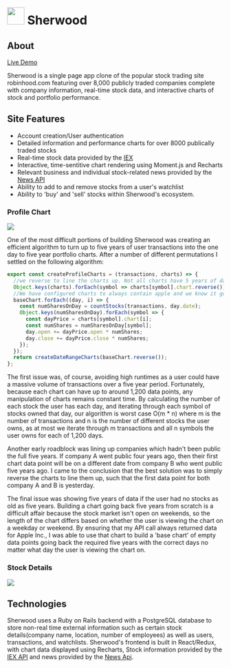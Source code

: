 # <img src="https://raw.githubusercontent.com/Nick-Howlett/Sherwood/master/app/assets/images/sherwood_logo_green.png" width="40" height="40" /> Sherwood

## About
[Live Demo](https://sherwoodapp.herokuapp.com?utm_source=readme&medium=body)

Sherwood is a single page app clone of the popular stock trading site robinhood.com featuring over 8,000 publicly traded companies complete with company information, real-time stock data, and interactive charts of stock and portfolio performance.

## Site Features
  * Account creation/User authentication
  * Detailed information and performance charts for over 8000 publically traded stocks
  * Real-time stock data provided by the [IEX](https://iextrading.com/developer/docs/)
  * Interactive, time-sentitive chart rendering using Moment.js and Recharts
  * Relevant business and individual stock-related news provided by the [News API](https://newsapi.org/)
  * Ability to add to and remove stocks from a user's watchlist
  * Ability to 'buy' and 'sell' stocks within Sherwood's ecosystem.
  
### Profile Chart
<img src="https://raw.githubusercontent.com/Nick-Howlett/Sherwood/master/app/assets/images/gif-profile.gif"/>

One of the most difficult portions of building Sherwood was creating an efficient algorithm to turn up to five years of user transactions into the one day to five year portfolio charts. After a number of different permutations I settled on the following algorithm:

```javascript
export const createProfileCharts = (transactions, charts) => {
  //we reverse to line the charts up. Not all charts have 5 years of data, but all have data starting from now going back
  Object.keys(charts).forEach(symbol => charts[symbol].chart.reverse()); 
  //We have configured charts to always contain apple and we know it goes back the full five years, so we build our base from it.
  baseChart.forEach((day, i) => {
    const numSharesOnDay = countStocks(transactions, day.date);
    Object.keys(numSharesOnDay).forEach(symbol => {
      const dayPrice = charts[symbol].chart[i];
      const numShares = numSharesOnDay[symbol];
      day.open += dayPrice.open * numShares;
      day.close += dayPrice.close * numShares;
    });
  });
  return createDateRangeCharts(baseChart.reverse());
};
```
The first issue was, of course, avoiding high runtimes as a user could have a massive volume of transactions over a five year period. Fortunately, because each chart can have up to around 1,200 data points, any manipulation of charts remains constant time. By calculating the number of each stock the user has each day, and iterating through each symbol of stocks owned that day, our algorithm is worst case O(m * n) where m is the number of transactions and n is the number of different stocks the user owns, as at most we iterate through m transactions and all n symbols the user owns for each of 1,200 days.

Another early roadblock was lining up companies which hadn't been public the full five years. If company A went public four years ago, then their first chart data point will be on a different date from company B who went public five years ago. I came to the conclusion that the best solution was to simply reverse the charts to line them up, such that the first data point for both company A and B is yesterday. 

The final issue was showing five years of data if the user had no stocks as old as five years. Building a chart going back five years from scratch is a difficult affair because the stock market isn't open on weekends, so the length of the chart differs based on whether the user is viewing the chart on a weekday or weekend. By ensuring that my API call always returned data for Apple Inc., I was able to use that chart to build a 'base chart' of empty data points going back the required five years with the correct days no matter what day the user is viewing the chart on.

### Stock Details
<img src="https://raw.githubusercontent.com/Nick-Howlett/Sherwood/master/app/assets/images/gif-stock-page.gif"/>

## Technologies
Sherwood uses a Ruby on Rails backend with a PostgreSQL database to store non-real time external information such as certain stock details(company name, location, number of employees) as well as users, transactions, and watchlists. Sherwood's frontend is built in React/Redux, with chart data displayed using Recharts, Stock information provided by the [IEX API](https://iextrading.com/developer/docs/) and news provided by the [News Api](https://newsapi.org/). 

